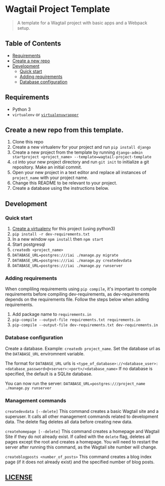 # Wagtail Project Template

> A template for a Wagtail project with basic apps and a Webpack setup.

## Table of Contents
*	[Requirements](#requirements)
*	[Create a new repo](#create-a-new-repo)
* [Development](#development)
   * [Quick start](#quick-start)
   * [Adding requirements](#adding-requirements)
   * [Database configuration](#database-configuration)

## Requirements
* Python 3
* `virtualenv` or [`virtualenvwrapper`](https://virtualenvwrapper.readthedocs.io/en/latest/install.html)

## Create a new repo from this template.

1.	Clone this repo
1.	Create a new virtualenv for your project and run `pip install django`
1.	Create a new project from the template by running `django-admin startproject <project_name> --template=wagtail-project-template`
1.  `cd` into your new project directory and run `git init` to initialize a git repository. Make an initial commit.
1.  Open your new project in a text editor and replace all instances of `project_name` with your project name.
1.  Change this README to be relevant to your project.
1.	Create a database using the instructions below.

## Development

### Quick start
1.  [Create a virtualenv](https://virtualenvwrapper.readthedocs.io/en/latest/command_ref.html#mkvirtualenv) for this project (using python3)
1.  `pip install -r dev-requirements.txt`
1.  In a new window `npm install` then `npm start`
1.  Start postgresql
1.  `createdb <project_name>`
1.  `DATABASE_URL=postgres:///iai ./manage.py migrate`
1.  `DATABASE_URL=postgres:///iai ./manage.py createdevdata`
1.  `DATABASE_URL=postgres:///iai ./manage.py runserver`

### Adding requirements
When compliling requirements using `pip compile`, it's important to compile requirements before compiling dev-requirements, as dev-requirements depends on the requirements file. Follow the steps below when adding requirements.

1.  Add package name to `requirements.in`
1.  `pip-compile --output-file requirements.txt requirements.in`
1.  `pip-compile --output-file dev-requirements.txt dev-requirements.in`

### Database configuration

Create a database. Example: `createdb project_name`.
Set the database url as the `DATABASE_URL` enviromnent variable.

The format for `DATABASE_URL` urls is
`<type_of_database>://<database_user>:<database_password>@<server>:<port>/<database_name>`
If no database is specified, the default is a SQLite database.

You can now run the server: `DATABASE_URL=postgres:///project_name ./manage.py runserver`

### Management commands
`createdevdata [--delete]`
		This command creates a basic Wagtail site and a superuser. It calls all other management commands related to development data. The delete flag deletes all data before creating new data.

`createhomepage [--delete]`
		This command creates a homepage and Wagtail Site if they do not already exist. If called with the `delete` flag, deletes all pages except the root and creates a homepage. You will need to restart the server after running this command, as the Wagtail site number will change.

`createblogposts <number_of_posts>`
		This command creates a blog index page (if it does not already exist) and the specified number of blog posts.

## [LICENSE](LICENSE.md)
